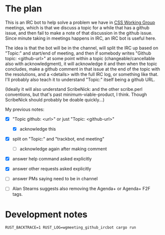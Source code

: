 # The plan

This is an IRC bot to help solve a problem we have in [CSS Working
Group](https://wiki.csswg.org/) meetings, which is that we discuss a
topic for a while that has a github issue, and then fail to make a note
of that discussion in the github issue.  Since minute taking in meetings
happens in IRC, an IRC bot is useful here.

The idea is that the bot will be in the channel, will split the IRC up
based on "Topic:" and start/end of meeting, and then if somebody writes
"Github topic: &lt;github-url>" at some point within a topic
(changeable/cancellable also with acknowledgment), it will acknowledge
it and then when the topic concludes, make a github comment in that
issue at the end of the topic with the resolutions, and a &lt;details>
with the full IRC log, or something like that.  I'll probably also teach
it to understand "Topic:" itself being a github URL.

(Ideally it will also understand ScribeNick: and the other
scribe.perl conventions, but that's past minimum-viable-product, I
think.   Though ScribeNick should probably be doable quickly...)

My previous notes:
* [X] "Topic github: &lt;url>" or just "Topic: &lt;github-url>"
    * [X] acknowledge this
* [X] split on "Topic:" and "trackbot, end meeting"
    * [ ] acknowledge again after making comment
* [X] answer help command asked explicitly
* [X] answer other requests asked explicitly
* [ ] answer PMs saying need to be in channel
* [ ] Alan Stearns suggests also removing the Agenda+ or Agenda+ F2F tags.


# Development notes

    RUST_BACKTRACE=1 RUST_LOG=wgmeeting_github_ircbot cargo run
